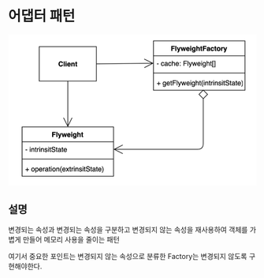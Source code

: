 # 어댑터 패턴


![](flyweight.png)

## 설명
변경되는 속성과 변경되는 속성을 구분하고 변경되지 않는 속성을 재사용하여 객체를 가볍게 만들어 메모리 사용을 줄이는 패턴

여기서 중요한 포인트는 변경되지 않는 속성으로 분류한 Factory는 변경되지 않도록 구현해야한다. 